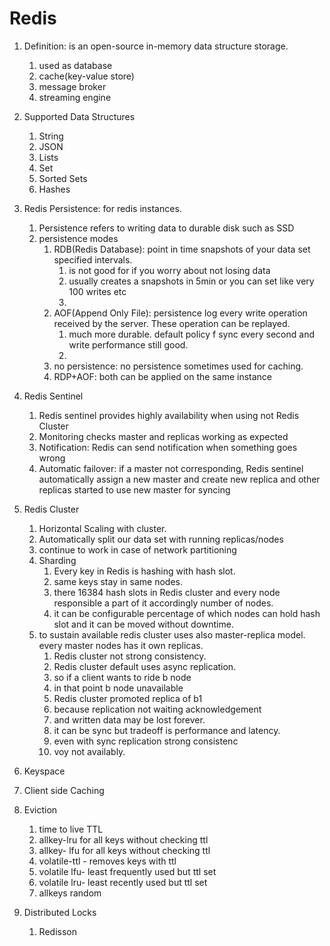 # Redis

1. Definition: is an open-source in-memory data structure storage.
	1. used as database
	2. cache(key-value store)
	3. message broker
	4. streaming engine
2. Supported Data Structures
	1. String
	2. JSON
	3. Lists
	4. Set
	5. Sorted Sets
	6. Hashes
3. Redis Persistence: for redis instances.
	1. Persistence refers to writing data to durable disk such as SSD
	2. persistence modes
		1. RDB(Redis Database): point in time snapshots of your data set specified intervals.
			1. is not good for if you worry about not losing data
			2. usually creates a snapshots in 5min or you can set like very 100 writes etc
			3.
		2. AOF(Append Only File): persistence log every write operation received by the server. These operation can be replayed.
			1. much more durable. default policy f sync every second and write performance still good.
			2.
		3. no persistence: no persistence sometimes used for caching.
		4. RDP+AOF: both can be applied on the same instance
4. Redis Sentinel
	1. Redis sentinel provides highly availability when using not Redis Cluster
	2. Monitoring checks master and replicas working as expected
	3. Notification: Redis can send notification when something goes wrong
	4. Automatic failover: if a master not corresponding, Redis sentinel automatically assign a new master and create new replica and other replicas started to use new master for syncing
5. Redis Cluster
	1. Horizontal Scaling with cluster.
	2. Automatically split our data set with running replicas/nodes
	3. continue to work in case of network partitioning
	4. Sharding
		1. Every key in Redis is hashing with hash slot.
		2. same keys stay in same nodes.
		3. there 16384 hash slots in Redis cluster and every node responsible a part of it accordingly number of nodes.
		4. it can be configurable percentage of which nodes can hold hash slot and it can be moved without downtime.
	5. to sustain available redis cluster uses also master-replica model. every master nodes has it own replicas.
		1. Redis cluster not strong consistency.
		2. Redis cluster default uses async replication.
		3. so if a client wants to ride b node
		4. in that point b node unavailable
		5. Redis cluster promoted replica of b1
		6. because replication not waiting acknowledgement
		7. and written data may be lost forever.
		8. it can be sync but tradeoff is performance and latency.
		9. even with sync replication strong consistenc
		10. voy not availably.
6. Keyspace
7. Client side Caching
8. Eviction
	1. time to live TTL
	2. allkey-lru for all keys without checking ttl
	3. allkey- lfu for all keys without checking ttl
	4. volatile-ttl - removes keys with ttl
	5. volatile lfu- least frequently used but ttl set
	6. volatile lru- least recently used but ttl set
	7. allkeys random

9. Distributed Locks
	1. Redisson